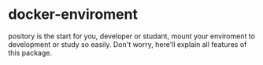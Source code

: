 # docker-enviroment
pository is the start for you, developer or studant, mount your enviroment to development or study so easily. Don't worry, here'll explain all features of this package.
